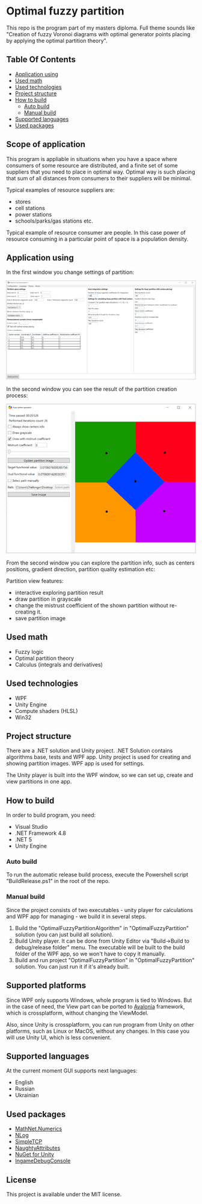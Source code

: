 # Optimal fuzzy partition

This repo is the program part of my masters diploma. Full theme sounds like "Creation of fuzzy Voronoi diagrams with optimal generator points placing by applying the optimal partition theory".

## Table Of Contents

- [Application using](#Application-using)
- [Used math](#Used-math)
- [Used technologies](#Used-technologies)
- [Project structure](#Project-structure)
- [How to build](#How-to-build)
  - [Auto build](#Auto-build:)
  - [Manual build](#Manual-build)
- [Supported languages](#Supported-languages)
- [Used packages](#Used-packages)

## Scope of application

This program is appliable in situations when you have a space where consumers of some resource are distributed, and a finite set of some suppliers that you need to place in optimal way. Optimal way is such placing that sum of all distances from consumers to their suppliers will be minimal.

Typical examples of resource suppliers are:

- stores
- cell stations
- power stations
- schools/parks/gas stations etc.

Typical example of resource consumer are people. In this case power of resource consuming in a particular point of space is a population density.

## Application using

In the first window you change settings of partition:

![Alt](ReadmeRes//Settings.png)

In the second window you can see the result of the partition creation process:

![Alt](ReadmeRes//PartitionGenerationWindow.png)

From the second window you can explore the partition info, such as centers positions, gradient direction, partition quality estimation etc:

Partition view features:

- interactive exploring partition result
- draw partition in grayscale
- change the mistrust coefficient of the shown partition without re-creating it.
- save partition image

## Used math

- Fuzzy logic
- Optimal partition theory
- Calculus (integrals and derivatives)

## Used technologies

- WPF
- Unity Engine
- Compute shaders (HLSL)
- Win32

## Project structure

There are a .NET solution and Unity project. .NET Solution contains algorithms base, tests and WPF app. Unity project is used for creating and showing partition images. WPF app is used for settings.

The Unity player is built into the WPF window, so we can set up, create and view partitions in one app.

## How to build

In order to build program, you need:

- Visual Studio
- .NET Framework 4.8
- .NET 5
- Unity Engine

### Auto build

To run the automatic release build process, execute the Powershell script "BuildRelease.ps1" in the root of the repo.

### Manual build

Since the project consists of two executables - unity player for calculations and WPF app for managing - we build it in several steps.

1. Build the "OptimalFuzzyPartitionAlgorithm" in "OptimalFuzzyPartition" solution (you can just build all solution).
2. Build Unity player. It can be done from Unity Editor via "Build->Build to debug/release folder" menu. The executable will be built to the build folder of the WPF app, so we won't have to copy it manually.
3. Build and run project "OptimalFuzzyPartition" in "OptimalFuzzyPartition" solution. You can just run it if it's already built.

## Supported platforms

Since WPF only supports Windows, whole program is tied to Windows. But in the case of need, the View part can be ported to [Avalonia](https://avaloniaui.net/) framework, which is crossplatform, without changing the ViewModel.

Also, since Unity is crossplatform, you can run program from Unity on other platforms, such as Linux or MacOS, without any changes. In this case you will use Unity UI, which is less convenient.

## Supported languages

At the current moment GUI supports next languages:

- English
- Russian
- Ukrainian

## Used packages

- [MathNet.Numerics](https://numerics.mathdotnet.com/)
- [NLog](https://nlog-project.org/)
- [SimpleTCP](https://github.com/BrandonPotter/SimpleTCP)
- [NaughtyAttributes](https://assetstore.unity.com/packages/tools/utilities/naughtyattributes-129996)
- [NuGet for Unity](https://github.com/GlitchEnzo/NuGetForUnity)
- [IngameDebugConsole](https://assetstore.unity.com/packages/tools/gui/in-game-debug-console-68068)

## License

This project is available under the MIT license.
